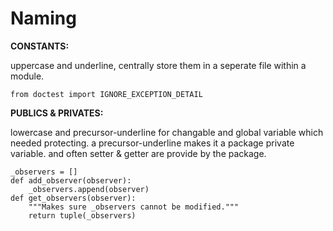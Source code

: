 Naming
=========

**CONSTANTS:**

 uppercase and underline, centrally store them in a seperate file within a module. 

	from doctest import IGNORE_EXCEPTION_DETAIL


**PUBLICS & PRIVATES:**

 lowercase and precursor-underline for changable and global variable which needed protecting.
 a precursor-underline makes it a package private variable. 
 and often setter & getter are provide by the package.

	_observers = []
	def add_observer(observer):
		_observers.append(observer)
	def get_observers(observer):
		"""Makes sure _observers cannot be modified."""
		return tuple(_observers)
